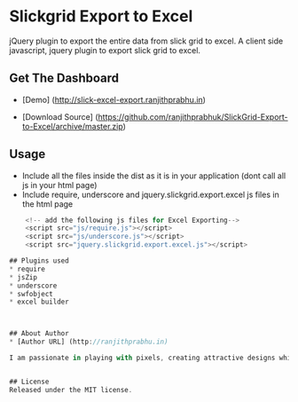 # Slickgrid Export to Excel
jQuery plugin to export the entire data from slick grid to excel. A client side javascript, jquery plugin to export slick grid to excel. 

## Get The Dashboard

* [Demo] (http://slick-excel-export.ranjithprabhu.in)

* [Download Source]  (https://github.com/ranjithprabhuk/SlickGrid-Export-to-Excel/archive/master.zip)

## Usage
* Include all the files inside the dist as it is in your application (dont call all js in your html page)
* Include require, underscore and jquery.slickgrid.export.excel js files in the html page

```js
	<!-- add the following js files for Excel Exporting-->
    <script src="js/require.js"></script>
    <script src="js/underscore.js"></script>
    <script src="jquery.slickgrid.export.excel.js"></script>

## Plugins used
* require
* jsZip
* underscore
* swfobject
* excel builder



## About Author
* [Author URL] (http://ranjithprabhu.in)

I am passionate in playing with pixels, creating attractive designs which interact well with the user and love developing web apps. Have a good background in web design and development. Also having wonderful working experience with various interesting projects and participated in the development of the products to provide end to end solutions.


## License
Released under the MIT license.
